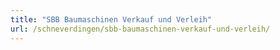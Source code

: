 ```yaml
---
title: "SBB Baumaschinen Verkauf und Verleih"
url: /schneverdingen/sbb-baumaschinen-verkauf-und-verleih/
---
```

